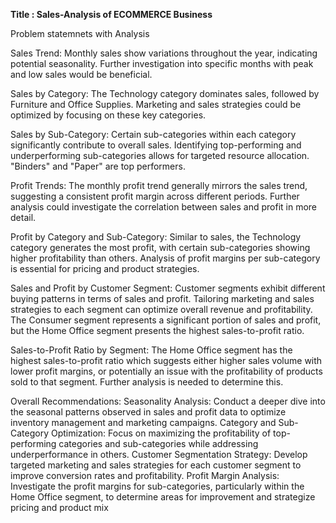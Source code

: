 **Title : Sales-Analysis of ECOMMERCE Business**


Problem statemnets with Analysis

Sales Trend: Monthly sales show variations throughout the year, indicating potential seasonality. Further investigation into specific months with peak and low sales would be beneficial.

Sales by Category: The Technology category dominates sales, followed by Furniture and Office Supplies. Marketing and sales strategies could be optimized by focusing on these key categories.

Sales by Sub-Category: Certain sub-categories within each category significantly contribute to overall sales. Identifying top-performing and underperforming sub-categories allows for targeted resource allocation. "Binders" and "Paper" are top performers.

Profit Trends: The monthly profit trend generally mirrors the sales trend, suggesting a consistent profit margin across different periods. Further analysis could investigate the correlation between sales and profit in more detail.

Profit by Category and Sub-Category: Similar to sales, the Technology category generates the most profit, with certain sub-categories showing higher profitability than others. Analysis of profit margins per sub-category is essential for pricing and product strategies.

Sales and Profit by Customer Segment: Customer segments exhibit different buying patterns in terms of sales and profit. Tailoring marketing and sales strategies to each segment can optimize overall revenue and profitability. The Consumer segment represents a significant portion of sales and profit, but the Home Office segment presents the highest sales-to-profit ratio.

Sales-to-Profit Ratio by Segment: The Home Office segment has the highest sales-to-profit ratio which suggests either higher sales volume with lower profit margins, or potentially an issue with the profitability of products sold to that segment. Further analysis is needed to determine this.

Overall Recommendations:
Seasonality Analysis: Conduct a deeper dive into the seasonal patterns observed in sales and profit data to optimize inventory management and marketing campaigns.
Category and Sub-Category Optimization: Focus on maximizing the profitability of top-performing categories and sub-categories while addressing underperformance in others.
Customer Segmentation Strategy: Develop targeted marketing and sales strategies for each customer segment to improve conversion rates and profitability.
Profit Margin Analysis: Investigate the profit margins for sub-categories, particularly within the Home Office segment, to determine areas for improvement and strategize pricing and product mix
